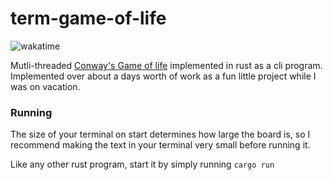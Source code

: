 # term-game-of-life
![wakatime](https://wakatime.com/badge/user/82cdae6a-ce3c-4063-8986-f4c5ae89b50d/project/b1aa971a-ef4b-4e5e-b3b4-7060a07d37eb.svg)

Mutli-threaded
[Conway's Game of life](https://en.wikipedia.org/wiki/Conway%27s_Game_of_Life)
implemented in rust as a cli program. Implemented over about a days worth of work as a fun little project while I was on vacation.

### Running
The size of your terminal on start determines how large the board is, so I recommend making
the text in your terminal very small before running it.

Like any other rust program, start it by simply running `cargo run`


